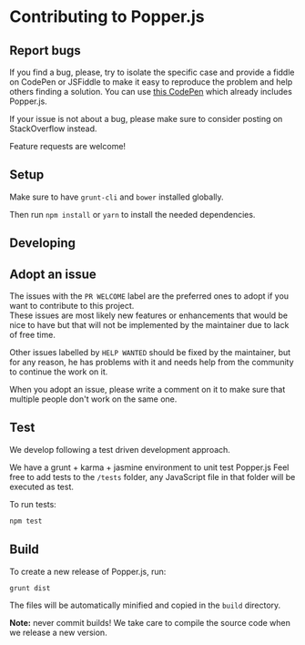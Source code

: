 # Contributing to Popper.js

## Report bugs

If you find a bug, please, try to isolate the specific case and provide a fiddle on CodePen or JSFiddle to make it easy to reproduce the problem and help others finding a solution.
You can use [this CodePen](http://codepen.io/FezVrasta/pen/wGqJEz) which already includes Popper.js.

If your issue is not about a bug, please make sure to consider posting on StackOverflow instead.

Feature requests are welcome!

## Setup

Make sure to have `grunt-cli` and `bower` installed globally.

Then run `npm install` or `yarn` to install the needed dependencies.

## Developing

## Adopt an issue

The issues with the `PR WELCOME` label are the preferred ones to adopt if you want to contribute to this project.  
These issues are most likely new features or enhancements that would be nice to have but that will not be implemented by the maintainer due to lack of free time.

Other issues labelled by `HELP WANTED` should be fixed by the maintainer, but for any reason, he has problems with it and needs help from the community to continue the work on it.

When you adopt an issue, please write a comment on it to make sure that multiple people don't work on the same one.

## Test

We develop following a test driven development approach.

We have a grunt + karma + jasmine environment to unit test Popper.js
Feel free to add tests to the `/tests` folder, any JavaScript file in that folder will be executed as test.

To run tests:

```bash
npm test
```

## Build

To create a new release of Popper.js, run:

```js
grunt dist
```

The files will be automatically minified and copied in the `build` directory.

**Note:** never commit builds! We take care to compile the source code when we release a new version.
